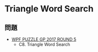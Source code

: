 # Triangle Word Search

## 問題
- [WPF PUZZLE GP 2017 ROUND 5](../questions/wpfpgp2017-5.md)
	- C8. Triangle Word Search
